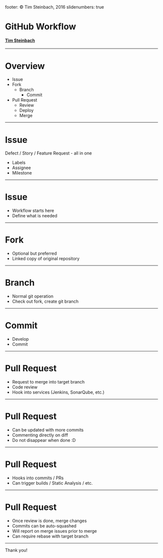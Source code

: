 footer: © Tim Steinbach, 2016
slidenumbers: true

# GitHub Workflow

#### [Tim Steinbach](http://nequissimus.com)

---

# Overview

- Issue
- Fork
    - Branch
        - Commit
- Pull Request
    - Review
    - Deploy
    - Merge

---

# Issue

Defect / Story / Feature Request - all in one

- Labels
- Assignee
- Milestone

---

# Issue

- Workflow starts here
- Define what is needed

---

# Fork

- Optional but preferred
- Linked copy of original repository

---

# Branch

- Normal git operation
- Check out fork, create git branch

---

# Commit

- Develop
- Commit

---

# Pull Request

- Request to merge into target branch
- Code review
- Hook into services (Jenkins, SonarQube, etc.)

---

# Pull Request

- Can be updated with more commits
- Commenting directly on diff
- Do not disappear when done :D

---

# Pull Request

- Hooks into commits / PRs
- Can trigger builds / Static Analysis / etc.

---

# Pull Request

- Once review is done, merge changes
- Commits can be auto-squashed
- Will report on merge issues prior to merge
- Can require rebase with target branch

---

Thank you!
